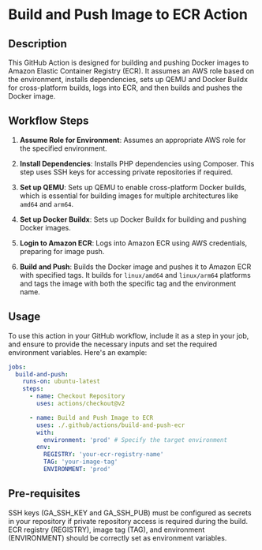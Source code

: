 # Build and Push Image to ECR Action

## Description
This GitHub Action is designed for building and pushing Docker images to Amazon Elastic Container Registry (ECR). It assumes an AWS role based on the environment, installs dependencies, sets up QEMU and Docker Buildx for cross-platform builds, logs into ECR, and then builds and pushes the Docker image.

## Workflow Steps

1. **Assume Role for Environment**: Assumes an appropriate AWS role for the specified environment.

2. **Install Dependencies**: Installs PHP dependencies using Composer. This step uses SSH keys for accessing private repositories if required.

3. **Set up QEMU**: Sets up QEMU to enable cross-platform Docker builds, which is essential for building images for multiple architectures like `amd64` and `arm64`.

4. **Set up Docker Buildx**: Sets up Docker Buildx for building and pushing Docker images.

5. **Login to Amazon ECR**: Logs into Amazon ECR using AWS credentials, preparing for image push.

6. **Build and Push**: Builds the Docker image and pushes it to Amazon ECR with specified tags. It builds for `linux/amd64` and `linux/arm64` platforms and tags the image with both the specific tag and the environment name.

## Usage

To use this action in your GitHub workflow, include it as a step in your job, and ensure to provide the necessary inputs and set the required environment variables. Here's an example:

```yaml
jobs:
  build-and-push:
    runs-on: ubuntu-latest
    steps:
      - name: Checkout Repository
        uses: actions/checkout@v2

      - name: Build and Push Image to ECR
        uses: ./.github/actions/build-and-push-ecr
        with:
          environment: 'prod' # Specify the target environment
        env:
          REGISTRY: 'your-ecr-registry-name'
          TAG: 'your-image-tag'
          ENVIRONMENT: 'prod'
```

## Pre-requisites

SSH keys (GA_SSH_KEY and GA_SSH_PUB) must be configured as secrets in your repository if private repository access is required during the build.
ECR registry (REGISTRY), image tag (TAG), and environment (ENVIRONMENT) should be correctly set as environment variables.